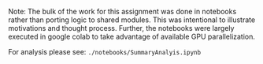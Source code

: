 Note: The bulk of the work for this assignment was done in notebooks rather than porting logic to shared modules. This was intentional to illustrate motivations and thought process. Further, the notebooks were largely executed in google colab to take advantage of available GPU parallelization. 

For analysis please see: `./notebooks/SummaryAnalyis.ipynb`